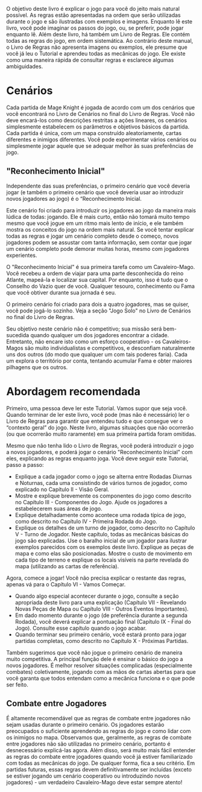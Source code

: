 O objetivo deste livro é explicar o jogo para você do jeito mais natural possível. As regras estão apresentadas na ordem que serão utilizadas durante o jogo e são ilustradas com exemplos e imagens. Enquanto lê este livro, você pode imaginar os passos do jogo, ou, se preferir, pode jogar enquanto lê. Além deste livro, há também um Livro de Regras. Ele contém todas as regras do jogo, em ordem sistemática. Ao contrário deste manual, o Livro de Regras não apresenta imagens ou exemplos, ele presume que você já leu o Tutorial e aprendeu todas as mecânicas do jogo. Ele existe como uma maneira rápida de consultar regras e esclarece algumas ambiguidades.

# Cenários

Cada partida de Mage Knight é jogada de acordo com um dos
cenários que você encontrará no Livro de Cenários no final do
Livro de Regras. Você não deve encará-los como descrições
restritas a ações lineares, os cenários simplesmente estabelecem
os parâmetros e objetivos básicos da partida. Cada partida é única,
com um mapa construído aleatoriamente, cartas diferentes e
inimigos diferentes. Você pode experimentar vários cenários
ou simplesmente jogar aquele que se adequar melhor às suas
preferências de jogo.

## "Reconhecimento Inicial"
Independente das suas preferências, o primeiro cenário que você deveria jogar (e também o primeiro cenário que você deveria usar ao introduzir novos jogadores ao jogo) é o “Reconhecimento Inicial.

Este cenário foi criado para introduzir os jogadores ao jogo da maneira mais lúdica de todas: jogando. Ele é mais curto, então não tomará muito tempo mesmo que você jogue em um ritmo mais lento de início, e ele também mostra os conceitos do jogo na ordem mais natural. Se você tentar explicar todas as regras e jogar um cenário completo desde o começo, novos jogadores podem se assustar com tanta informação, sem contar que jogar um cenário completo pode demorar muitas horas, mesmo com jogadores experientes.

O "Reconhecimento Inicial" é sua primeira tarefa como um Cavaleiro-Mago. Você recebeu a ordem de viajar para uma parte desconhecida do reino Atlante, mapeá-la e localizar sua capital. Por enquanto, isso é tudo que o Conselho do Vazio quer de você. Qualquer tesouro, conhecimento ou Fama que você obtiver durante sua jornada é seu.

O primeiro cenário foi criado para dois a quatro jogadores, mas se quiser, você pode jogá-lo sozinho. Veja a seção "Jogo Solo" no Livro de Cenários no final do Livro de Regras.

Seu objetivo neste cenário não é competitivo; sua missão será bem-sucedida quando qualquer um dos jogadores encontrar a cidade. Entretanto, não encare isto como um esforço cooperativo - os Cavaleiros-Magos são muito individualistas e competitivos, e desconfiam naturalmente uns dos outros (do modo que qualquer um com tais poderes faria). Cada um explora o território por conta, tentando acumular Fama e obter maiores pilhagens que os outros.

# Abordagem recomendada
Primeiro, uma pessoa deve ler este Tutorial. Vamos supor que seja você. Quando terminar de ler este livro, você pode (mas não é necessário) ler o Livro de Regras para garantir que entendeu tudo e que consegue ver o “contexto geral” do jogo. Neste livro, algumas situações que não ocorrerão (ou que ocorrerão muito raramente) em sua primeira partida foram omitidas.

Mesmo que não tenha lido o Livro de Regras, você poderá introduzir o jogo a novos jogadores, e poderá jogar o cenário "Reconhecimento Inicial" com eles, explicando as regras enquanto joga. Você deve seguir este Tutorial, passo a passo:
- Explique a cada jogador como o jogo se alterna entre Rodadas Diurnas e Noturnas, cada uma consistindo de vários turnos de jogador, como explicado no Capítulo II - Visão Geral.
- Mostre e explique brevemente os componentes do jogo como descrito no Capítulo III - Componentes do Jogo. Ajude os jogadores a estabelecerem suas áreas de jogo.
- Explique detalhadamente como acontece uma rodada típica de jogo, como descrito no Capítulo IV - Primeira Rodada do Jogo.
- Explique os detalhes de um turno de jogador, como descrito no Capítulo V - Turno de Jogador. Neste capítulo, todas as mecânicas básicas do jogo são explicadas. Use o baralho inicial de um jogador para ilustrar exemplos parecidos com os exemplos deste livro. Explique as peças de mapa e como elas são posicionadas. Mostre o custo de movimento em cada tipo de terreno e explique os locais visíveis na parte revelada do mapa (utilizando as cartas de referência).

Agora, comece a jogar! Você não precisa explicar o restante das regras, apenas vá para o Capítulo VI - Vamos Começar.
- Quando algo especial acontecer durante o jogo, consulte a seção apropriada deste livro para uma explicação (Capítulo VII - Revelando Novas Peças de Mapa ou Capítulo VIII - Outros Eventos Importantes).
- Em dado momento durante o jogo (de preferência durante a segunda Rodada), você deverá explicar a pontuação final (Capítulo IX - Final do Jogo). Consulte esse capítulo quando o jogo acabar.
- Quando terminar seu primeiro cenário, você estará pronto para jogar partidas completas, como descrito no Capítulo X - Próximas Partidas.

Também sugerimos que você não jogue o primeiro cenário de maneira muito competitiva. A principal função dele é ensinar o básico do jogo a novos jogadores. É melhor resolver situações complicadas (especialmente combates) coletivamente, jogando com as mãos de cartas abertas para que você garanta que todos entendam como a mecânica funciona e o que pode ser feito.

## Combate entre Jogadores
É altamente recomendável que as regras de combate entre jogadores não sejam usadas durante o primeiro cenário. Os jogadores estarão preocupados o suficiente aprendendo as regras do jogo e como lidar com os inimigos no mapa. Observamos que, geralmente, as regras de combate entre jogadores não são utilizadas no primeiro cenário, portanto é desnecessário explicá-las agora. Além disso, será muito mais fácil entender as regras do combate entre jogadores quando você já estiver familiarizado com todas as mecânicas do jogo. De qualquer forma, fica a seu critério. Em partidas futuras, essas regras devem definitivamente ser incluídas (exceto se estiver jogando um cenário cooperativo ou introduzindo novos jogadores) - um verdadeiro Cavaleiro-Mago deve estar sempre atento!
